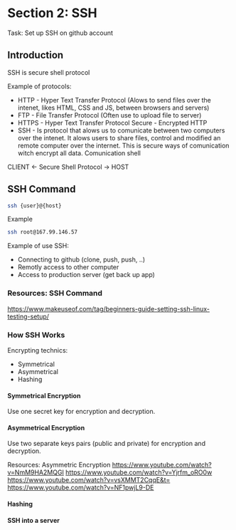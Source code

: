 # Section 2: SSH

Task: Set up SSH on github account

## Introduction

SSH is secure shell protocol

Example of protocols:

* HTTP - Hyper Text Transfer Protocol (Alows to send files over the intenet, likes HTML, CSS and JS, between browsers and servers)
* FTP - File Transfer Protocol (Often use to upload file to server)
* HTTPS - Hyper Text Transfer Protocol Secure - Encrypted HTTP
* SSH - Is protocol that alows us to comunicate between two computers over the intenet. It alows users to share files, control and modified an remote computer over the internet. This is secure ways of comunication witch encrypt all data. Comunication shell

CLIENT <- Secure Shell Protocol -> HOST

## SSH Command

```bash
ssh {user}@{host}
```

Example

```bash
ssh root@167.99.146.57
```

Example of use SSH:

* Connecting to github (clone, push, push, ..)
* Remotly access to other computer
* Access to production server (get back up app)

### Resources: SSH Command

<https://www.makeuseof.com/tag/beginners-guide-setting-ssh-linux-testing-setup/>

### How SSH Works

Encrypting technics:

* Symmetrical
* Asymmetrical
* Hashing

#### Symmetrical Encryption

Use one secret key for encryption and decryption.

#### Asymmetrical Encryption

Use two separate keys pairs (public and private) for encryption and decryption.

Resources: Asymmetric Encryption
<https://www.youtube.com/watch?v=NmM9HA2MQGI>
<https://www.youtube.com/watch?v=Yjrfm_oRO0w>
<https://www.youtube.com/watch?v=vsXMMT2CqqE&t=>
<https://www.youtube.com/watch?v=NF1pwjL9-DE>

#### Hashing

#### SSH into a server
